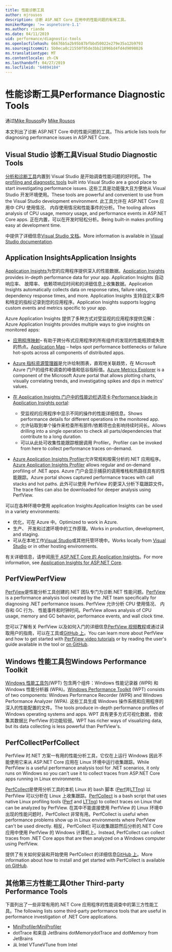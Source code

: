```yaml
---
title: 性能诊断工具
author: mjrousos
description: 诊断 ASP.NET Core 应用中的性能问题的有用工具。
monikerRange: '>= aspnetcore-1.1'
ms.author: riande
ms.date: 04/11/2019
uid: performance/diagnostic-tools
ms.openlocfilehash: 66676b5a2b95b87bfbbd50022e279e35a12b9793
ms.sourcegitcommit: 5b0eca8c21550f95de3bb21096bd4fd4d9098026
ms.translationtype: MT
ms.contentlocale: zh-CN
ms.lasthandoff: 04/27/2019
ms.locfileid: "64894184"
---
```

# <a name="performance-diagnostic-tools"></a><span data-ttu-id="bc546-103">性能诊断工具</span><span class="sxs-lookup"><span data-stu-id="bc546-103">Performance Diagnostic Tools</span></span>

<span data-ttu-id="bc546-104">通过[Mike Rousos](https://github.com/mjrousos)</span><span class="sxs-lookup"><span data-stu-id="bc546-104">By [Mike Rousos](https://github.com/mjrousos)</span></span>

<span data-ttu-id="bc546-105">本文列出了诊断 ASP.NET Core 中的性能问题的工具。</span><span class="sxs-lookup"><span data-stu-id="bc546-105">This article lists tools for diagnosing performance issues in ASP.NET Core.</span></span>

## <a name="visual-studio-diagnostic-tools"></a><span data-ttu-id="bc546-106">Visual Studio 诊断工具</span><span class="sxs-lookup"><span data-stu-id="bc546-106">Visual Studio Diagnostic Tools</span></span>

<span data-ttu-id="bc546-107">[分析和诊断工具](/visualstudio/profiling)内置到 Visual Studio 是开始调查性能问题的好时机。</span><span class="sxs-lookup"><span data-stu-id="bc546-107">The [profiling and diagnostic tools](/visualstudio/profiling) built into Visual Studio are a good place to start investigating performance issues.</span></span> <span data-ttu-id="bc546-108">这些工具是功能强大且方便地从 Visual Studio 开发环境使用。</span><span class="sxs-lookup"><span data-stu-id="bc546-108">These tools are powerful and convenient to use from the Visual Studio development environment.</span></span> <span data-ttu-id="bc546-109">此工具允许在 ASP.NET Core 应用中 CPU 使用情况、 内存使用情况和性能事件的分析。</span><span class="sxs-lookup"><span data-stu-id="bc546-109">The tooling allows analysis of CPU usage, memory usage, and performance events in ASP.NET Core apps.</span></span> <span data-ttu-id="bc546-110">正在内置，可以在开发时轻松分析。</span><span class="sxs-lookup"><span data-stu-id="bc546-110">Being built-in makes profiling easy at development time.</span></span>

<span data-ttu-id="bc546-111">中提供了详细信息[Visual Studio 文档](/visualstudio/profiling/profiling-overview)。</span><span class="sxs-lookup"><span data-stu-id="bc546-111">More information is available in [Visual Studio documentation](/visualstudio/profiling/profiling-overview).</span></span>

## <a name="application-insights"></a><span data-ttu-id="bc546-112">Application Insights</span><span class="sxs-lookup"><span data-stu-id="bc546-112">Application Insights</span></span>

<span data-ttu-id="bc546-113">[Application Insights](/azure/application-insights/app-insights-overview)为您的应用程序提供深入的性能数据。</span><span class="sxs-lookup"><span data-stu-id="bc546-113">[Application Insights](/azure/application-insights/app-insights-overview) provides in-depth performance data for your app.</span></span> <span data-ttu-id="bc546-114">Application Insights 自动响应率、 故障率、 依赖项响应时间和的详细信息上收集数据。</span><span class="sxs-lookup"><span data-stu-id="bc546-114">Application Insights automatically collects data on response rates, failure rates, dependency response times, and more.</span></span> <span data-ttu-id="bc546-115">Application Insights 支持自定义事件和特定的指标记录到您的应用程序。</span><span class="sxs-lookup"><span data-stu-id="bc546-115">Application Insights supports logging custom events and metrics specific to your app.</span></span>

<span data-ttu-id="bc546-116">Azure Application Insights 提供了多种方式对受监视的应用程序提供见解：</span><span class="sxs-lookup"><span data-stu-id="bc546-116">Azure Application Insights provides multiple ways to give insights on monitored apps:</span></span>

- <span data-ttu-id="bc546-117">[应用程序映射](/azure/application-insights/app-insights-app-map)– 有助于跨分布式应用程序的所有组件的发现的性能瓶颈或失败的热点。</span><span class="sxs-lookup"><span data-stu-id="bc546-117">[Application Map](/azure/application-insights/app-insights-app-map) – helps spot performance bottlenecks or failure hot-spots across all components of distributed apps.</span></span>
- <span data-ttu-id="bc546-118">[Azure 指标资源管理器](/azure/azure-monitor/platform/metrics-getting-started)是允许绘制图表，直观地关联趋势，在 Microsoft Azure 门户的组件和调查的峰值和低谷指标值。</span><span class="sxs-lookup"><span data-stu-id="bc546-118">[Azure Metrics Explorer](/azure/azure-monitor/platform/metrics-getting-started) is a component of the Microsoft Azure portal that allows plotting charts, visually correlating trends, and investigating spikes and dips in metrics' values.</span></span>
- <span data-ttu-id="bc546-119">[在 Application Insights 门户中的性能边栏选项卡](/azure/application-insights/app-insights-tutorial-performance):</span><span class="sxs-lookup"><span data-stu-id="bc546-119">[Performance blade in Application Insights portal](/azure/application-insights/app-insights-tutorial-performance):</span></span>

  - <span data-ttu-id="bc546-120">受监视的应用程序中显示不同的操作的性能详细信息。</span><span class="sxs-lookup"><span data-stu-id="bc546-120">Shows performance details for different operations in the monitored app.</span></span>
  - <span data-ttu-id="bc546-121">允许钻取到单个操作来检查所有部件/依赖项也会影响持续时间长。</span><span class="sxs-lookup"><span data-stu-id="bc546-121">Allows drilling into a single operation to check all parts/dependencies that contribute to a long duration.</span></span>
  - <span data-ttu-id="bc546-122">可以从此处可收集性能跟踪根据调用 Profiler。</span><span class="sxs-lookup"><span data-stu-id="bc546-122">Profiler can be invoked from here to collect performance traces on-demand.</span></span>

- <span data-ttu-id="bc546-123">[Azure Application Insights Profiler](/azure/azure-monitor/app/profiler)允许常规和按需分析的.NET 应用程序。</span><span class="sxs-lookup"><span data-stu-id="bc546-123">[Azure Application Insights Profiler](/azure/azure-monitor/app/profiler) allows regular and on-demand profiling of .NET apps.</span></span>  <span data-ttu-id="bc546-124">Azure 门户会显示捕获的调用堆栈和热路径具有的性能跟踪。</span><span class="sxs-lookup"><span data-stu-id="bc546-124">Azure portal shows captured performance traces with call stacks and hot paths.</span></span> <span data-ttu-id="bc546-125">此外可以使用 PerfView 的更深入分析下载跟踪文件。</span><span class="sxs-lookup"><span data-stu-id="bc546-125">The trace files can also be downloaded for deeper analysis using PerfView.</span></span>

<span data-ttu-id="bc546-126">可以在各种环境中使用 application Insights:</span><span class="sxs-lookup"><span data-stu-id="bc546-126">Application Insights can be used in a variety environments:</span></span>

- <span data-ttu-id="bc546-127">优化，可在 Azure 中。</span><span class="sxs-lookup"><span data-stu-id="bc546-127">Optimized to work in Azure.</span></span>
- <span data-ttu-id="bc546-128">生产、 开发和过渡环境中的工作原理。</span><span class="sxs-lookup"><span data-stu-id="bc546-128">Works in production, development, and staging.</span></span>
- <span data-ttu-id="bc546-129">可从在本地工作[Visual Studio](/azure/application-insights/app-insights-visual-studio)或其他托管环境中。</span><span class="sxs-lookup"><span data-stu-id="bc546-129">Works locally from [Visual Studio](/azure/application-insights/app-insights-visual-studio) or in other hosting environments.</span></span>

<span data-ttu-id="bc546-130">有关详细信息，请参阅[用于 ASP.NET Core 的 Application Insights](/azure/application-insights/app-insights-asp-net-core)。</span><span class="sxs-lookup"><span data-stu-id="bc546-130">For more information, see [Application Insights for ASP.NET Core](/azure/application-insights/app-insights-asp-net-core).</span></span>

## <a name="perfview"></a><span data-ttu-id="bc546-131">PerfView</span><span class="sxs-lookup"><span data-stu-id="bc546-131">PerfView</span></span>

<span data-ttu-id="bc546-132">[PerfView](https://github.com/Microsoft/perfview)是性能分析工具创建的.NET 团队专门为诊断.NET 性能问题。</span><span class="sxs-lookup"><span data-stu-id="bc546-132">[PerfView](https://github.com/Microsoft/perfview) is a performance analysis tool created by the .NET team specifically for diagnosing .NET performance issues.</span></span> <span data-ttu-id="bc546-133">PerfView 允许分析 CPU 使用情况、 内存和 GC 行为、 性能事件和时钟时间。</span><span class="sxs-lookup"><span data-stu-id="bc546-133">PerfView allows analysis of CPU usage, memory and GC behavior, performance events, and wall clock time.</span></span>

<span data-ttu-id="bc546-134">您可以了解有关 PerfView 以及如何入门的详细信息[PerfView 视频教程](http://channel9.msdn.com/Series/PerfView-Tutorial)或通过读取用户的指南，可以在工具或[GitHub 上](https://github.com/Microsoft/perfview)。</span><span class="sxs-lookup"><span data-stu-id="bc546-134">You can learn more about PerfView and how to get started with [PerfView video tutorials](http://channel9.msdn.com/Series/PerfView-Tutorial) or by reading the user's guide available in the tool or [on GitHub](https://github.com/Microsoft/perfview).</span></span>

## <a name="windows-performance-toolkit"></a><span data-ttu-id="bc546-135">Windows 性能工具包</span><span class="sxs-lookup"><span data-stu-id="bc546-135">Windows Performance Toolkit</span></span>

<span data-ttu-id="bc546-136">[Windows 性能工具包](/windows-hardware/test/wpt/)(WPT) 包含两个组件：Windows 性能记录器 (WPR) 和 Windows 性能分析器 (WPA)。</span><span class="sxs-lookup"><span data-stu-id="bc546-136">[Windows Performance Toolkit](/windows-hardware/test/wpt/) (WPT) consists of two components: Windows Performance Recorder (WPR) and Windows Performance Analyzer (WPA).</span></span> <span data-ttu-id="bc546-137">这些工具生成 Windows 操作系统和应用程序的深入的性能配置的文件。</span><span class="sxs-lookup"><span data-stu-id="bc546-137">The tools produce in-depth performance profiles of Windows operating systems and apps.</span></span> <span data-ttu-id="bc546-138">WPT 具有更多方式可视化数据，但收集其数据比 PerfView 的功能较弱。</span><span class="sxs-lookup"><span data-stu-id="bc546-138">WPT has richer ways of visualizing data, but its data collecting is less powerful than PerfView's.</span></span>

## <a name="perfcollect"></a><span data-ttu-id="bc546-139">PerfCollect</span><span class="sxs-lookup"><span data-stu-id="bc546-139">PerfCollect</span></span>

<span data-ttu-id="bc546-140">PerfView 时.NET 方案一有用的性能分析工具，它仅在上运行 Windows 因此不能使用它来从 ASP.NET Core 应用在 Linux 环境中运行收集跟踪。</span><span class="sxs-lookup"><span data-stu-id="bc546-140">While PerfView is a useful performance analysis tool for .NET scenarios, it only runs on Windows so you can't use it to collect traces from ASP.NET Core apps running in Linux environments.</span></span>

<span data-ttu-id="bc546-141">[PerfCollect](https://github.com/dotnet/coreclr/blob/master/Documentation/project-docs/linux-performance-tracing.md)是使用分析工具的本机 Linux 的 bash 脚本 ([Perf](https://perf.wiki.kernel.org/index.php/Main_Page)并[LTTng](https://lttng.org/)) 以 PerfView 可以分析在 Linux 上收集跟踪。</span><span class="sxs-lookup"><span data-stu-id="bc546-141">[PerfCollect](https://github.com/dotnet/coreclr/blob/master/Documentation/project-docs/linux-performance-tracing.md) is a bash script that uses native Linux profiling tools ([Perf](https://perf.wiki.kernel.org/index.php/Main_Page) and [LTTng](https://lttng.org/)) to collect traces on Linux that can be analyzed by PerfView.</span></span> <span data-ttu-id="bc546-142">在其中不能直接使用 PerfView 的 Linux 环境中出现的性能问题时，PerfCollect 非常有用。</span><span class="sxs-lookup"><span data-stu-id="bc546-142">PerfCollect is useful when performance problems show up in Linux environments where PerfView can't be used directly.</span></span> <span data-ttu-id="bc546-143">相反，PerfCollect 可以收集跟踪然后分析的.NET Core 应用中使用 PerfView 的 Windows 计算机上。</span><span class="sxs-lookup"><span data-stu-id="bc546-143">Instead, PerfCollect can collect traces from .NET Core apps that are then analyzed on a Windows computer using PerfView.</span></span>

<span data-ttu-id="bc546-144">提供了有关如何安装和开始使用 PerfCollect 的详细信息[GitHub 上](https://github.com/dotnet/coreclr/blob/master/Documentation/project-docs/linux-performance-tracing.md)。</span><span class="sxs-lookup"><span data-stu-id="bc546-144">More information about how to install and get started with PerfCollect is available [on GitHub](https://github.com/dotnet/coreclr/blob/master/Documentation/project-docs/linux-performance-tracing.md).</span></span>

## <a name="other-third-party-performance-tools"></a><span data-ttu-id="bc546-145">其他第三方性能工具</span><span class="sxs-lookup"><span data-stu-id="bc546-145">Other Third-party Performance Tools</span></span>

<span data-ttu-id="bc546-146">下面列出了一些非常有用的.NET Core 应用程序的性能调查中的第三方性能工具。</span><span class="sxs-lookup"><span data-stu-id="bc546-146">The following lists some third-party performance tools that are useful in performance investigation of .NET Core applications.</span></span>

- [<span data-ttu-id="bc546-147">MiniProfiler</span><span class="sxs-lookup"><span data-stu-id="bc546-147">MiniProfiler</span></span>](https://miniprofiler.com/)
- <span data-ttu-id="bc546-148">dotTrace 和来自 JetBrains dotMemory</span><span class="sxs-lookup"><span data-stu-id="bc546-148">dotTrace and dotMemory from JetBrains</span></span>
- <span data-ttu-id="bc546-149">从 Intel VTune</span><span class="sxs-lookup"><span data-stu-id="bc546-149">VTune from Intel</span></span>

